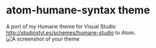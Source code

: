 # atom-humane-syntax theme

A port of my Humane theme for Visual Studio http://studiostyl.es/schemes/humane-studio to Atom.
![A screenshot of your theme](https://f.cloud.github.com/assets/69169/2289498/4c3cb0ec-a009-11e3-8dbd-077ee11741e5.gif)
